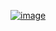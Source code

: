 ﻿[![image](https://github.com/user-attachments/assets/6649efc5-bc2e-497e-b441-def24c540d52)](https://www.acmicpc.net/problem/16920)